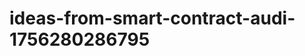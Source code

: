 # ideas-from-smart-contract-audi-1756280286795
```json [ { "title": "AuditGPT", "description": "أداة تعتمد على الذكاء الاصطناعي لتحليل العقود الذكية وتقديم تقارير شاملة حول نقاط الضعف والمخاطر المحتملة.", "mvp_plan": "استخدام مكتبة GitHub لتحليل العقود الذكية، وتطوير واجهة مستخدم بسيطة تسمح للمستخدمين بتحميل عقودهم والحصول على تقرير فوري." }, { "title": "Smart Contract Compliance Checker", "...
